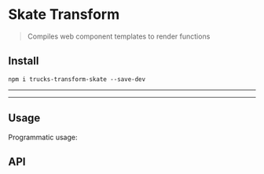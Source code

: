 # Skate Transform

> Compiles web component templates to render functions

## Install

```
npm i trucks-transform-skate --save-dev
```

***
<!-- @toc -->
***

## Usage

Programmatic usage:

<? @source {javascript=s/(\.\.\/)+lib\/index/trucks-compiler/gm} usage.js ?>

<? @include {=readme} overview.md ?>

## API

<? @exec mkapi src/index.js src/compiler.js --level=3 ?>

<? @include ../../../documents/license.md ?>
<? @include ../../../documents/links.md ?>
